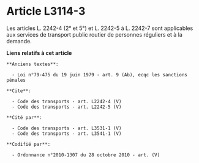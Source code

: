# Article L3114-3

Les articles L. 2242-4 (2° et 5°) et L. 2242-5 à L. 2242-7 sont applicables aux services de transport public routier de
personnes réguliers et à la demande.

**Liens relatifs à cet article**

	**Anciens textes**:

	  - Loi n°79-475 du 19 juin 1979 - art. 9 (Ab), ecqc les sanctions pénales

	**Cite**:

	  - Code des transports - art. L2242-4 (V)
	  - Code des transports - art. L2242-5 (V)

	**Cité par**:

	  - Code des transports - art. L3531-1 (V)
	  - Code des transports - art. L3541-1 (V)

	**Codifié par**:

	  - Ordonnance n°2010-1307 du 28 octobre 2010 - art. (V)
